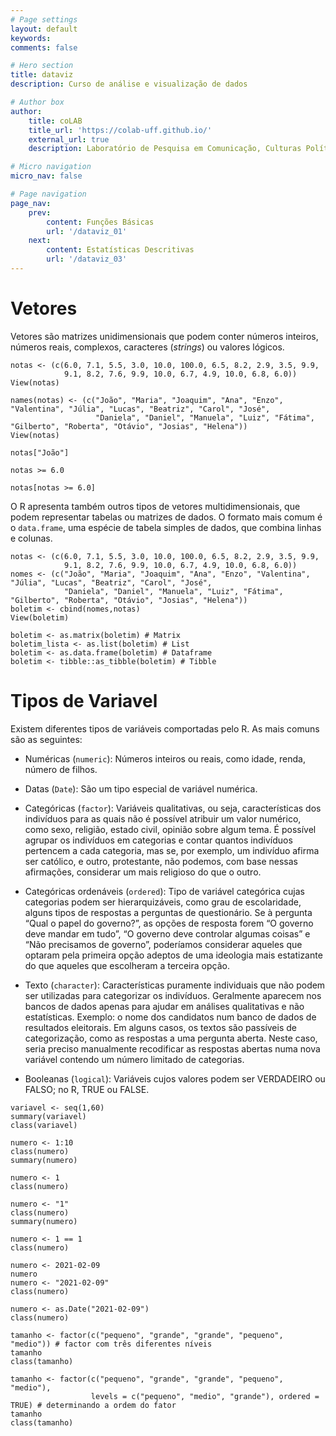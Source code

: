 ```yaml
---
# Page settings
layout: default
keywords:
comments: false

# Hero section
title: dataviz
description: Curso de análise e visualização de dados

# Author box
author:
    title: coLAB
    title_url: 'https://colab-uff.github.io/'
    external_url: true
    description: Laboratório de Pesquisa em Comunicação, Culturas Políticas e Economia da Colaboração

# Micro navigation
micro_nav: false

# Page navigation
page_nav:
    prev:
        content: Funções Básicas
        url: '/dataviz_01'
    next:
        content: Estatísticas Descritivas
        url: '/dataviz_03'
---
```


# Vetores

Vetores são matrizes unidimensionais que podem conter números inteiros, números reais, complexos, caracteres (*strings*) ou valores lógicos.

```
notas <- (c(6.0, 7.1, 5.5, 3.0, 10.0, 100.0, 6.5, 8.2, 2.9, 3.5, 9.9, 
            9.1, 8.2, 7.6, 9.9, 10.0, 6.7, 4.9, 10.0, 6.8, 6.0))
View(notas)

names(notas) <- (c("João", "Maria", "Joaquim", "Ana", "Enzo", "Valentina", "Júlia", "Lucas", "Beatriz", "Carol", "José", 
                   "Daniela", "Daniel", "Manuela", "Luiz", "Fátima", "Gilberto", "Roberta", "Otávio", "Josias", "Helena"))
View(notas)

notas["João"]

notas >= 6.0

notas[notas >= 6.0]
```

O R apresenta também outros tipos de vetores multidimensionais, que podem representar tabelas ou matrizes de dados. O formato mais comum é o `data.frame`, uma espécie de tabela simples de dados, que combina linhas e colunas.

```
notas <- (c(6.0, 7.1, 5.5, 3.0, 10.0, 100.0, 6.5, 8.2, 2.9, 3.5, 9.9, 
            9.1, 8.2, 7.6, 9.9, 10.0, 6.7, 4.9, 10.0, 6.8, 6.0))
nomes <- (c("João", "Maria", "Joaquim", "Ana", "Enzo", "Valentina", "Júlia", "Lucas", "Beatriz", "Carol", "José", 
            "Daniela", "Daniel", "Manuela", "Luiz", "Fátima", "Gilberto", "Roberta", "Otávio", "Josias", "Helena"))
boletim <- cbind(nomes,notas)
View(boletim)

boletim <- as.matrix(boletim) # Matrix
boletim_lista <- as.list(boletim) # List
boletim <- as.data.frame(boletim) # Dataframe
boletim <- tibble::as_tibble(boletim) # Tibble
```

# Tipos de Variavel

Existem diferentes tipos de variáveis comportadas pelo R. As mais comuns são as seguintes:

* Numéricas (`numeric`): Números inteiros ou reais, como idade, renda, número de filhos.

* Datas (`Date`): São um tipo especial de variável numérica.

* Categóricas (`factor`): Variáveis qualitativas, ou seja, características dos indivíduos para as quais não é possível atribuir um valor numérico, como sexo, religião, estado civil, opinião sobre algum tema. É possível agrupar os indivíduos em categorias e contar quantos indivíduos pertencem a cada categoria, mas se, por exemplo, um indivíduo afirma ser católico, e outro, protestante, não podemos, com base nessas afirmações, considerar um mais religioso do que o outro.

* Categóricas ordenáveis (`ordered`): Tipo de variável categórica cujas categorias podem ser hierarquizáveis, como grau de escolaridade, alguns tipos de respostas a perguntas de questionário. Se à pergunta “Qual o papel do governo?”, as opções de resposta forem “O governo deve mandar em tudo”, “O governo deve controlar algumas coisas” e “Não precisamos de governo”, poderíamos considerar aqueles que optaram pela primeira opção adeptos de uma ideologia mais estatizante do que aqueles que escolheram a terceira opção.

* Texto (`character`): Características puramente individuais que não podem ser utilizadas para categorizar os indivíduos. Geralmente aparecem nos bancos de dados apenas para ajudar em análises qualitativas e não estatísticas. Exemplo: o nome dos candidatos num banco de dados de resultados eleitorais. Em alguns casos, os textos são passíveis de categorização, como as respostas a uma pergunta aberta. Neste caso, seria preciso manualmente recodificar as respostas abertas numa nova variável contendo um número limitado de categorias.

* Booleanas (`logical`): Variáveis cujos valores podem ser VERDADEIRO ou FALSO; no R, TRUE ou FALSE.

```
variavel <- seq(1,60)
summary(variavel)
class(variavel)

numero <- 1:10
class(numero)
summary(numero)

numero <- 1
class(numero)

numero <- "1"
class(numero)
summary(numero)

numero <- 1 == 1
class(numero)

numero <- 2021-02-09
numero
numero <- "2021-02-09"
class(numero)

numero <- as.Date("2021-02-09")
class(numero)

tamanho <- factor(c("pequeno", "grande", "grande", "pequeno", "medio")) # factor com três diferentes níveis
tamanho
class(tamanho)

tamanho <- factor(c("pequeno", "grande", "grande", "pequeno", "medio"),
                  levels = c("pequeno", "medio", "grande"), ordered = TRUE) # determinando a ordem do fator
tamanho
class(tamanho)
```

